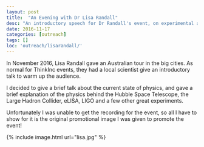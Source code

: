 ```yaml
---
layout: post
title:  "An Evening with Dr Lisa Randall"
desc: "An introductory speech for Dr Randall's event, on experimental astrophysics!"
date: 2016-11-17
categories: [outreach]
tags: []
loc: 'outreach/lisarandall/'
---
```


In November 2016, Lisa Randall gave an Australian tour in the big cities. As normal for ThinkInc
events, they had a local scientist give an introductory talk to warm up the audience.

I decided to give a brief talk about the current state of physics, and gave a brief
explanation of the physics behind the Hubble Space Telescope, the Large Hadron Collider, 
eLISA, LIGO and a few other great experiments.

Unfortunately I was unable to get the recording for the event, so all I have 
to show for it is the original promotional image I was given to promote the event!

{% include image.html url="lisa.jpg"  %}
